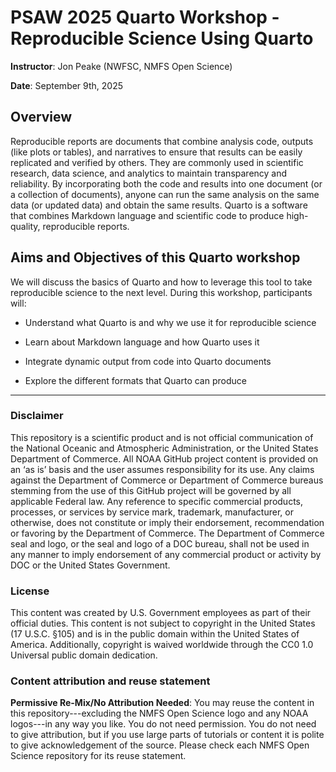 # **PSAW 2025 Quarto Workshop - Reproducible Science Using Quarto**

**Instructor**: Jon Peake (NWFSC, NMFS Open Science)

**Date**: September 9th, 2025

## **Overview**

Reproducible reports are documents that combine analysis code, outputs (like plots or tables), and narratives to ensure that results can be easily replicated and verified by others. They are commonly used in scientific research, data science, and analytics to maintain transparency and reliability. By incorporating both the code and results into one document (or a collection of documents), anyone can run the same analysis on the same data (or updated data) and obtain the same results. Quarto is a software that combines Markdown language and scientific code to produce high-quality, reproducible reports.

## **Aims and Objectives of this Quarto workshop**

We will discuss the basics of Quarto and how to leverage this tool to take reproducible science to the next level. During this workshop, participants will:

-   Understand what Quarto is and why we use it for reproducible science

-   Learn about Markdown language and how Quarto uses it

-   Integrate dynamic output from code into Quarto documents

-   Explore the different formats that Quarto can produce

<hr>

### Disclaimer

This repository is a scientific product and is not official communication of the National Oceanic and Atmospheric Administration, or the United States Department of Commerce. All NOAA GitHub project content is provided on an ‘as is’ basis and the user assumes responsibility for its use. Any claims against the Department of Commerce or Department of Commerce bureaus stemming from the use of this GitHub project will be governed by all applicable Federal law. Any reference to specific commercial products, processes, or services by service mark, trademark, manufacturer, or otherwise, does not constitute or imply their endorsement, recommendation or favoring by the Department of Commerce. The Department of Commerce seal and logo, or the seal and logo of a DOC bureau, shall not be used in any manner to imply endorsement of any commercial product or activity by DOC or the United States Government.

### License

This content was created by U.S. Government employees as part of their official duties. This content is not subject to copyright in the United States (17 U.S.C. §105) and is in the public domain within the United States of America. Additionally, copyright is waived worldwide through the CC0 1.0 Universal public domain dedication.

### Content attribution and reuse statement

**Permissive Re-Mix/No Attribution Needed**: You may reuse the content in this repository---excluding the NMFS Open Science logo and any NOAA logos---in any way you like. You do not need permission. You do not need to give attribution, but if you use large parts of tutorials or content it is polite to give acknowledgement of the source. Please check each NMFS Open Science repository for its reuse statement.

